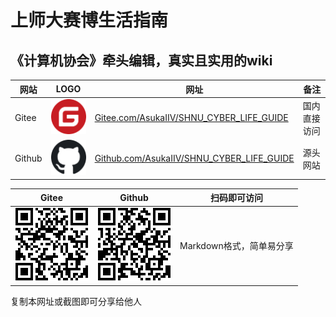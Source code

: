   # 上师大赛博生活指南
  ## 《计算机协会》牵头编辑，真实且实用的wiki
  | 网站 | LOGO | 网址 | 备注 | 
  | --- | --- | --- | --- |
  |Gitee |![Gitee_Logo](/assets/Gitee_Logo.png) | [Gitee.com/AsukaIIV/SHNU_CYBER_LIFE_GUIDE](https://github.com/AsukaIIV/SHNU_CYBER_LIFE_GUIDE) | 国内直接访问 |
  |Github |![Github_Logo](/assets/Github_Logo.png) | [Github.com/AsukaIIV/SHNU_CYBER_LIFE_GUIDE](https://github.com/AsukaIIV/SHNU_CYBER_LIFE_GUIDE) | 源头网站 |

  | Gitee | Github | 扫码即可访问 | 
  | --- | --- | --- |
  | ![Gitee](/assets/gitee.png) | ![GitHub](/assets/github.png) | Markdown格式，简单易分享 |

复制本网址或截图即可分享给他人